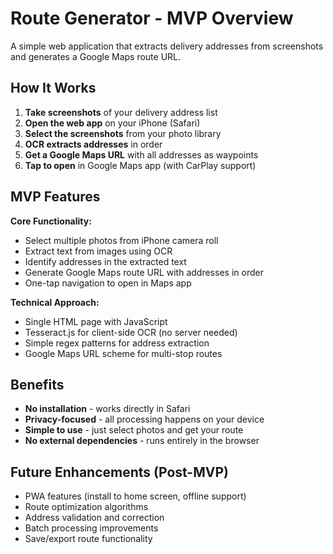 # Route Generator - MVP Overview

A simple web application that extracts delivery addresses from screenshots and generates a Google Maps route URL.

## How It Works

1. **Take screenshots** of your delivery address list
2. **Open the web app** on your iPhone (Safari)
3. **Select the screenshots** from your photo library
4. **OCR extracts addresses** in order
5. **Get a Google Maps URL** with all addresses as waypoints
6. **Tap to open** in Google Maps app (with CarPlay support)

## MVP Features

**Core Functionality:**

- Select multiple photos from iPhone camera roll
- Extract text from images using OCR
- Identify addresses in the extracted text
- Generate Google Maps route URL with addresses in order
- One-tap navigation to open in Maps app

**Technical Approach:**

- Single HTML page with JavaScript
- Tesseract.js for client-side OCR (no server needed)
- Simple regex patterns for address extraction
- Google Maps URL scheme for multi-stop routes

## Benefits

- **No installation** - works directly in Safari
- **Privacy-focused** - all processing happens on your device
- **Simple to use** - just select photos and get your route
- **No external dependencies** - runs entirely in the browser

## Future Enhancements (Post-MVP)

- PWA features (install to home screen, offline support)
- Route optimization algorithms
- Address validation and correction
- Batch processing improvements
- Save/export route functionality

